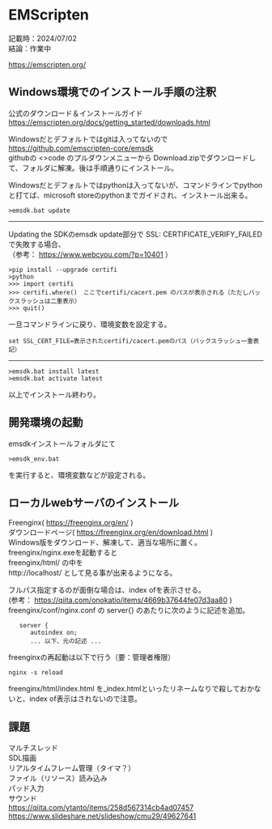 # EMScripten

記載時：2024/07/02  
結論：作業中  

https://emscripten.org/  

## Windows環境でのインストール手順の注釈
公式のダウンロード＆インストールガイド  
https://emscripten.org/docs/getting_started/downloads.html  
  
Windowsだとデフォルトではgitは入ってないので  
https://github.com/emscripten-core/emsdk  
githubの <>code のプルダウンメニューから Download.zipでダウンロードして、フォルダに解凍。後は手順通りにインストール。  
  
Windowsだとデフォルトではpythonは入ってないが、コマンドラインでpythonと打てば、microsoft storeのpythonまでガイドされ、インストール出来る。  
```
>emsdk.bat update
```
***
Updating the SDKのemsdk update部分で SSL: CERTIFICATE_VERIFY_FAILED で失敗する場合、  
（参考： https://www.webcyou.com/?p=10401 ）  
```
>pip install --upgrade certifi
>python
>>> import certifi
>>> certifi.where()　ここでcertifi/cacert.pem のパスが表示される（ただしバックスラッシュは二重表示）
>>> quit()
```
一旦コマンドラインに戻り、環境変数を設定する。
```
set SSL_CERT_FILE=表示されたcertifi/cacert.pemのパス（バックスラッシュ一重表記）
```
***
```
>emsdk.bat install latest
>emsdk.bat activate latest
```
以上でインストール終わり。  

## 開発環境の起動
emsdkインストールフォルダにて
```
>emsdk_env.bat
```
を実行すると、環境変数などが設定される。  

## ローカルwebサーバのインストール
Freenginx( https://freenginx.org/en/ )  
ダウンロードページ( https://freenginx.org/en/download.html )  
Windows版をダウンロード、解凍して、適当な場所に置く。  
freenginx/nginx.exeを起動すると  
freenginx/html/ の中を  
http://localhost/ として見る事が出来るようになる。  
  
フルパス指定するのが面倒な場合は、index ofを表示させる。  
(参考： https://qiita.com/onokatio/items/4669b37644fe07d3aa80 )  
freenginx/conf/nginx.conf の server{} のあたりに次のように記述を追加。  
```
   server {
      autoindex on;
      ... 以下、元の記述 ...
```
freenginxの再起動は以下で行う（要：管理者権限）
```
nginx -s reload
```
freenginx/html/index.html を_index.htmlといったリネームなりで殺しておかないと、index of表示はされないので注意。  




## 課題
マルチスレッド  
SDL描画  
リアルタイムフレーム管理（タイマ？）  
ファイル（リソース）読み込み  
パッド入力  
サウンド  
https://qiita.com/ytanto/items/258d567314cb4ad07457  
https://www.slideshare.net/slideshow/cmu29/49627641  



